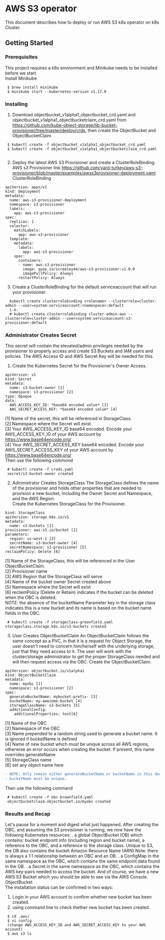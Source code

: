 # AWS S3 operator
This document describes how to deploy or run AWS S3 k8s operator on k8s Cluster.
## Getting Started
### Prerequisites
This project requires a k8s environment and Minikube needs to be installed before we start.<br>
Install Minikube
```
 $ brew install minikube
 $ minikube start --kubernetes-version v1.17.0
```
### Installing
1. Download objectbucket_v1alpha1_objectbucket_crd.yaml and objectbucket_v1alpha1_objectbucketclaim_crd.yaml from https://github.com/kube-object-storage/lib-bucket-provisioner/tree/master/deploy/crds, then create the ObjectBucket and ObjectBucketClaim
```
 $ kubectl create -f objectbucket_v1alpha1_objectbucket_crd.yaml
 $ kubectl create -f objectbucket_v1alpha1_objectbucketclaim_crd.yaml
 
```

2. Deploy the latest AWS S3 Provisioner and create a ClusterRoleBinding.
AWS s3 Provisioner link https://github.com/yard-turkey/aws-s3-provisioner/blob/master/examples/awss3provisioner-deployment.yaml<br>
ClusterRoleBinding
```
apiVersion: apps/v1
kind: Deployment
metadata:
  name: aws-s3-provisioner-deployment
  namespace: s3-provisioner
  labels:
    app: aws-s3-provisioner
spec:
  replicas: 1
  selector:
    matchLabels:
      app: aws-s3-provisioner
  template:
    metadata:
      labels:
        app: aws-s3-provisioner
    spec:
      containers:
      - name: aws-s3-provisioner
        image: quay.io/screeley44/aws-s3-provisioner:v1.0.0
        imagePullPolicy: Always
      restartPolicy: Always
```
3. Create a ClusterRoleBinding for the default serviceaccount that will run your provisioner.
``` 
  kubectl create clusterrolebinding <rolename> --clusterrole=cluster-admin --user=system:serviceaccount:<namespace>:default
  i.e.
  # kubectl create clusterrolebinding cluster-admin-aws --clusterrole=cluster-admin --user=system:serviceaccount:s3-  provisioner:default
```

### Administrator Creates Secret
This secret will contain the elevated/admin privileges needed by the provisioner to properly access and create S3 Buckets and IAM users and policies. The AWS Access ID and AWS Secret Key will be needed for this.<br>
1. Create the Kubernetes Secret for the Provisioner's Owner Access.
``` 
apiVersion: v1
kind: Secret
metadata:
  name: s3-bucket-owner [1]
  namespace: s3-provisioner [2]
type: Opaque
data:
  AWS_ACCESS_KEY_ID: *base64 encoded value* [3]
  AWS_SECRET_ACCESS_KEY: *base64 encoded value* [4]
``` 
[1] Name of the secret, this will be referenced in StorageClass.<br>
[2] Namespace where the Secret will exist.<br>
[3] Your AWS_ACCESS_KEY_ID base64 encoded. Encode your AWS_ACCESS_KEY_ID of your AWS account by https://www.base64encode.org/ <br>
[4] Your AWS_SECRET_ACCESS_KEY base64 encoded. Encode your AWS_SECRET_ACCESS_KEY of your AWS account by https://www.base64encode.org/ <br>
Then use the following commond
``` 
 # kubectl create -f creds.yaml
 secret/s3-bucket-owner created
``` 
2. Administrator Creates StorageClass
The StorageClass defines the name of the provisioner and holds other properties that are needed to provision a new bucket, including the Owner Secret and Namespace, and the AWS Region.<br>
Create the Kubernetes StorageClass for the Provisioner.
``` 
kind: StorageClass
apiVersion: storage.k8s.io/v1
metadata:
  name: s3-buckets [1]
provisioner: aws-s3.io/bucket [2]
parameters:
  region: us-west-1 [3]
  secretName: s3-bucket-owner [4]
  secretNamespace: s3-provisioner [5]
reclaimPolicy: Delete [6]
``` 
[1] Name of the StorageClass, this will be referenced in the User ObjectBucketClaim. <br>
[2] Provisioner name <br>
[3] AWS Region that the StorageClass will serve <br>
[4] Name of the bucket owner Secret created above <br>
[5] Namespace where the Secret will exist <br>
[6] reclaimPolicy (Delete or Retain) indicates if the bucket can be deleted when the OBC is deleted.<br>
NOTE: the absence of the bucketName Parameter key in the storage class indicates this is a new bucket and its name is based on the bucket name fields in the OBC.
``` 
 # kubectl create -f storageclass-greenfield.yaml
storageclass.storage.k8s.io/s3-buckets created
``` 
3. User Creates ObjectBucketClaim
An ObjectBucketClaim follows the same concept as a PVC, in that it is a request for Object Storage, the user doesn't need to concern him/herself with the underlying storage, just that they need access to it. The user will work with the cluster/storage administrator to get the proper StorageClass needed and will then request access via the OBC.
Create the ObjectBucketClaim.
``` 
apiVersion: objectbucket.io/v1alpha1
kind: ObjectBucketClaim
metadata:
  name: myobc [1]
  namespace: s3-provisioner [2]
spec:
  generateBucketName: mybucket-prefix- [3]
  bucketName: my-awesome-bucket [4]
  storageClassName: s3-buckets [5]
  additionalConfig:
    additionalProperties: test[6]
 ``` 
[1] Name of the OBC <br>
[2] Namespace of the OBC <br>
[3] Name prepended to a random string used to generate a bucket name. It is ignored if bucketName is defined <br>
[4] Name of new bucket which must be unique across all AWS regions, otherwise an error occurs when creating the bucket. If present, this name overrides generateName <br>
[5] StorageClass name <br>
[6] set any object name here <br>
```diff
- NOTE: Only remain either generateBucketName or bucketName in this document, otherwise error will occur.<br>
- bucketName must be unique.
```
Then use the following command
```
 # kubectl create -f obc-brownfield.yaml
 objectbucketclaim.objectbucket.io/myobc created
```

### Results and Recap
Let's pause for a moment and digest what just happened. After creating the OBC, and assuming the S3 provisioner is running, we now have the following Kubernetes resources: . a global ObjectBucket (OB) which contains: bucket endpoint info (including region and bucket name), a reference to the OBC, and a reference to the storage class. Unique to S3, the OB also contains the bucket Amazon Resource Name (ARN).Note: there is always a 1:1 relationship between an OBC and an OB. . a ConfigMap in the same namespace as the OBC, which contains the same endpoint data found in the OB. . a Secret in the same namespace as the OBC, which contains the AWS key-pairs needed to access the bucket.
And of course, we have a new AWS S3 Bucket which you should be able to see via the AWS Console.
ObjectBucket<br>
The installation status can be confirmed in two ways:
1. Login in your AWS account to confirm whether new bucket has been created.
2. using command line to check thether new bucket has been created.
```
 $ cd .aws/
 $ vi config
 (change AWS_ACCESS_KEY_ID and AWS_SECRET_ACCESS_KEY to your AWS account)
 $ aws s3 ls
```
